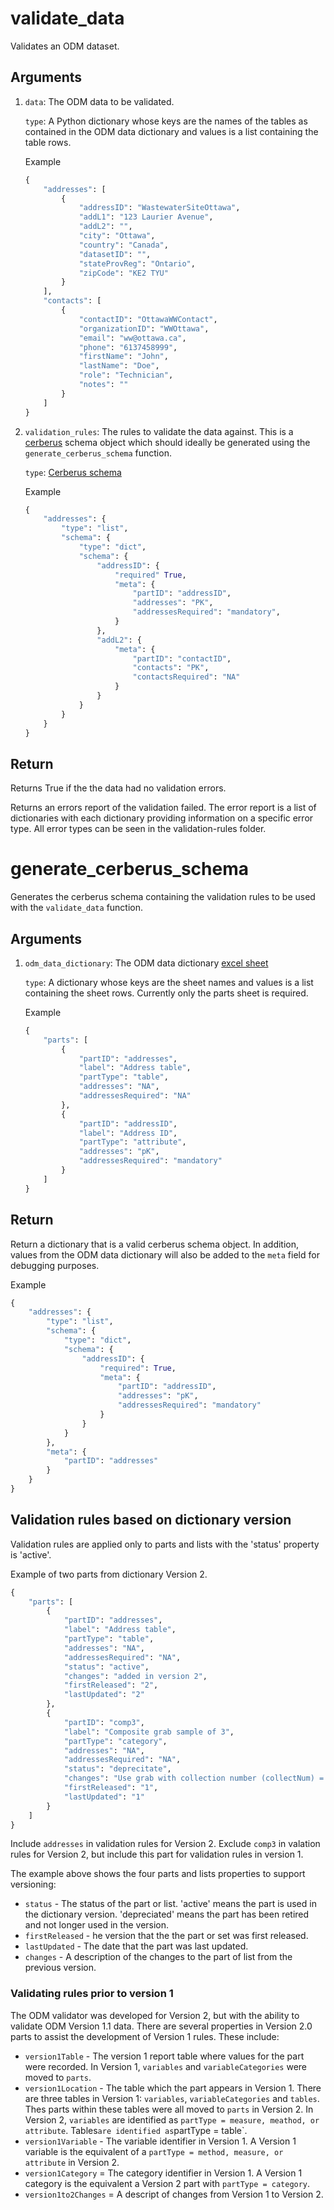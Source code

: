 # validate_data

Validates an ODM dataset.

## Arguments

1. `data`: The ODM data to be validated.

    `type`: A Python dictionary whose keys are the names of the tables as contained in the ODM data dictionary and values is a list containing the table rows.

    Example

    ```python
    {
        "addresses": [
            {
                "addressID": "WastewaterSiteOttawa",
                "addL1": "123 Laurier Avenue",
                "addL2": "",
                "city": "Ottawa",
                "country": "Canada",
                "datasetID": "",
                "stateProvReg": "Ontario",
                "zipCode": "KE2 TYU"
            }
        ],
        "contacts": [
            {
                "contactID": "OttawaWWContact",
                "organizationID": "WWOttawa",
                "email": "ww@ottawa.ca",
                "phone": "6137458999",
                "firstName": "John",
                "lastName": "Doe",
                "role": "Technician",
                "notes": ""
            }
        ]
    }
    ```

2. `validation_rules`: The rules to validate the data against. This is a [cerberus](https://docs.python-cerberus.org/en/stable/) schema object which should ideally be generated using the `generate_cerberus_schema` function. 

    `type`: [Cerberus schema](https://docs.python-cerberus.org/en/stable/schemas.html)

    Example

    ```python
    {
        "addresses": {
            "type": "list",
            "schema": {
                "type": "dict",
                "schema": {
                    "addressID": {
                        "required" True,
                        "meta": {
                            "partID": "addressID",
                            "addresses": "PK",
                            "addressesRequired": "mandatory",
                        }
                    },
                    "addL2": {
                        "meta": {
                            "partID": "contactID",
                            "contacts": "PK",
                            "contactsRequired": "NA"
                        }
                    }
                }
            }
        }
    }
    ```

## Return

Returns True if the the data had no validation errors.

Returns an errors report of the validation failed. The error report is a list of dictionaries with each dictionary providing information on a specific error type. All error types can be seen in the validation-rules folder.

# generate_cerberus_schema

Generates the cerberus schema containing the validation rules to be used with the `validate_data` function. 

## Arguments

1. `odm_data_dictionary`: The ODM data dictionary [excel sheet](https://github.com/Big-Life-Lab/PHES-ODM/tree/V2-first-draft/template)

    `type`: A dictionary whose keys are the sheet names and values is a list containing the sheet rows. Currently only the parts sheet is required.

    Example

    ```python
    {
        "parts": [
            {
                "partID": "addresses",
                "label": "Address table",
                "partType": "table",
                "addresses": "NA",
                "addressesRequired": "NA"
            },
            {
                "partID": "addressID",
                "label": "Address ID",
                "partType": "attribute",
                "addresses": "pK",
                "addressesRequired": "mandatory"
            }
        ]
    }
    ```

## Return

Return a dictionary that is a valid cerberus schema object. In addition, values from the ODM data dictionary will also be added to the `meta` field for debugging purposes. 

Example

```python
{
    "addresses": {
        "type": "list",
        "schema": {
            "type": "dict",
            "schema": {
                "addressID": {
                    "required": True,
                    "meta": {
                        "partID": "addressID",
                        "addresses": "pK",
                        "addressesRequired": "mandatory"
                    }
                }
            }
        },
        "meta": {
            "partID": "addresses"
        }
    }
}
```

## Validation rules based on dictionary version

Validation rules are applied only to parts and lists with the 'status' property is 'active'.

Example of two parts from dictionary Version 2.

```python
{
    "parts": [
        {
            "partID": "addresses",
            "label": "Address table",
            "partType": "table",
            "addresses": "NA",
            "addressesRequired": "NA",
            "status": "active",
            "changes": "added in version 2",
            "firstReleased": "2",
            "lastUpdated": "2"
        },
        {
            "partID": "comp3",
            "label": "Composite grab sample of 3",
            "partType": "category",
            "addresses": "NA",
            "addressesRequired": "NA",
            "status": "deprecitate",
            "changes": "Use grab with collection number (collectNum) = 3",
            "firstReleased": "1",
            "lastUpdated": "1"
        }
    ]
}
```

Include `addresses` in validation rules for Version 2.
Exclude `comp3` in valation rules for Version 2, but include this part for validation rules in version 1.

The example above shows the four parts and lists properties to support versioning:

- `status` - The status of the part or list. 'active' means the part is used in the dictionary version. 'depreciated' means the part has been retired and not longer used in the version.
- `firstReleased` - he version that the the part or set was first released.
- `lastUpdated` - The date that the part was last updated.
- `changes` - A description of the changes to the part of list from the previous version.

### Validating rules prior to version 1

The ODM validator was developed for Version 2, but with the ability to validate ODM Version 1.1 data. There are several properties in Version 2.0 parts to assist the development of Version 1 rules. These include:

- `version1Table` - The version 1 report table where values for the part were recorded. In Version 1, `variables` and `variableCategories` were moved to `parts`.
- `version1Location` - The table which the part appears in Version 1. There are three tables in Version 1: `variables`, `variableCategories` and `tables`. Thes parts within these tables were all moved to `parts` in Version 2. In Version 2, `variables` are identified as `partType = measure, meathod, or attribute`. Tables`are identified as`partType = table`.
- `version1Variable` - The variable identifier in Version 1. A Version 1 variable is the equivalent of a `partType = method, measure, or attribute` in Version 2.
- `version1Category` = The category identifier in Version 1. A Version 1 category is the equivalent a Version 2 part with `partType = category`.
- `version1to2Changes` = A descript of changes from Version 1 to Version 2.
